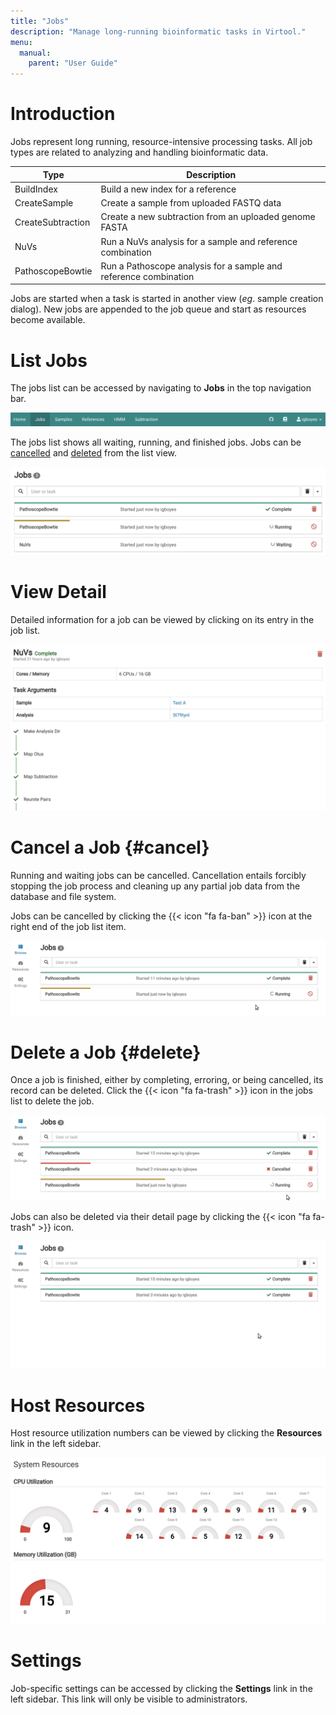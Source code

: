 ```yaml
---
title: "Jobs"
description: "Manage long-running bioinformatic tasks in Virtool."
menu:
  manual:
    parent: "User Guide"
---
```


# Introduction

Jobs represent long running, resource-intensive processing tasks. All job types are related to analyzing and handling bioinformatic data.

| Type              | Description                                                      |
| ----------------- | ---------------------------------------------------------------- |
| BuildIndex        | Build a new index for a reference                                |
| CreateSample      | Create a sample from uploaded FASTQ data                         |
| CreateSubtraction | Create a new subtraction from an uploaded genome FASTA           |
| NuVs              | Run a NuVs analysis for a sample and reference combination       |
| PathoscopeBowtie  | Run a Pathoscope analysis for a sample and reference combination |

Jobs are started when a task is started in another view (_eg_. sample creation dialog). New jobs are appended to the job queue and start as resources become available.

# List Jobs

The jobs list can be accessed by navigating to **Jobs** in the top navigation bar.

![Jobs Navigation](nav.png)

The jobs list shows all waiting, running, and finished jobs. Jobs can be [cancelled](/docs/manual/ref_jobs#cancel) and [deleted](/docs/manual/ref_jobs#delete) from the list view.

![Jobs Navigation](list.png)

# View Detail

Detailed information for a job can be viewed by clicking on its entry in the job list.

![Jobs Navigation](detail.png)

# Cancel a Job {#cancel}

Running and waiting jobs can be cancelled. Cancellation entails forcibly stopping the job process and cleaning up any partial job data from the database and file system.

Jobs can be cancelled by clicking the {{< icon "fa fa-ban" >}} icon at the right end of the job list item.

![Cancel Job from List](cancel.gif)

# Delete a Job {#delete}

Once a job is finished, either by completing, erroring, or being cancelled, its record can be deleted. Click the {{< icon "fa fa-trash" >}} icon in the jobs list to delete the job.

![Delete Job from List](delete.gif)

Jobs can also be deleted via their detail page by clicking the {{< icon "fa fa-trash" >}} icon.

![Delete Job from Detail Page](delete_detail.gif)

# Host Resources

Host resource utilization numbers can be viewed by clicking the **Resources** link in the left sidebar.

![Host Resource Settings](resources.png)

# Settings

Job-specific settings can be accessed by clicking the **Settings** link in the left sidebar. This link will only be visible to administrators.


